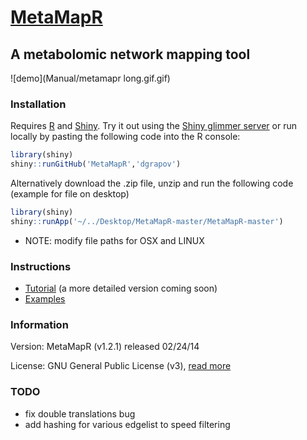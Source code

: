 [MetaMapR](http://spark.rstudio.com/dgrapov/MetaMapR/) 
========

## A metabolomic network mapping tool 
![demo](Manual/metamapr long.gif.gif)

### Installation
Requires [R](http://cran.us.r-project.org/) and [Shiny](https://github.com/rstudio/shiny-server). 
Try it out using the [Shiny glimmer server](http://spark.rstudio.com/dgrapov/MetaMapR/) 
or run locally by pasting the following code into the R console:
 ```r
library(shiny)
shiny::runGitHub('MetaMapR','dgrapov')
 ```
Alternatively download the .zip file, unzip and run the following code (example for file on desktop)
```r
library(shiny)
shiny::runApp('~/../Desktop/MetaMapR-master/MetaMapR-master')
```
* NOTE: modify file paths for OSX and LINUX 
### Instructions
* [Tutorial](http://ufpr.dl.sourceforge.net/project/metamapr/Metmapr%20v1.2.1%20tutorial%20v1.doc.pdf) (a more detailed version coming soon)
* [Examples](http://dgrapov.github.io/MetaMapR/)

### Information
Version: MetaMapR (v1.2.1) released 02/24/14

License: GNU General Public License (v3), [read more](https://github.com/dgrapov/MetaMapR/blob/master/LICENSE)

### TODO
* fix double translations bug
* add hashing for various edgelist to speed filtering


